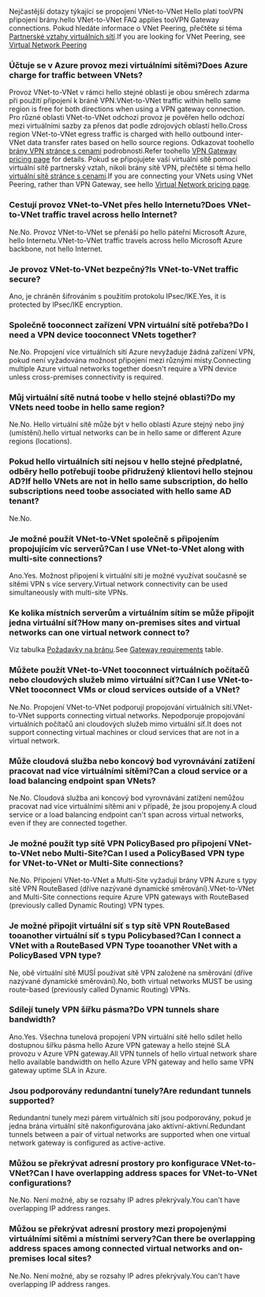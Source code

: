 <span data-ttu-id="2970b-101">Nejčastější dotazy týkající se propojení VNet-to-VNet Hello platí tooVPN připojení brány.</span><span class="sxs-lookup"><span data-stu-id="2970b-101">hello VNet-to-VNet FAQ applies tooVPN Gateway connections.</span></span> <span data-ttu-id="2970b-102">Pokud hledáte informace o VNet Peering, přečtěte si téma [Partnerské vztahy virtuálních sítí](../articles/virtual-network/virtual-network-peering-overview.md).</span><span class="sxs-lookup"><span data-stu-id="2970b-102">If you are looking for VNet Peering, see [Virtual Network Peering](../articles/virtual-network/virtual-network-peering-overview.md)</span></span>

### <a name="does-azure-charge-for-traffic-between-vnets"></a><span data-ttu-id="2970b-103">Účtuje se v Azure provoz mezi virtuálními sítěmi?</span><span class="sxs-lookup"><span data-stu-id="2970b-103">Does Azure charge for traffic between VNets?</span></span>

<span data-ttu-id="2970b-104">Provoz VNet-to-VNet v rámci hello stejné oblasti je obou směrech zdarma při použití připojení k bráně VPN.</span><span class="sxs-lookup"><span data-stu-id="2970b-104">VNet-to-VNet traffic within hello same region is free for both directions when using a VPN gateway connection.</span></span> <span data-ttu-id="2970b-105">Pro různé oblasti VNet-to-VNet odchozí provoz je pověřen hello odchozí mezi virtuálními sazby za přenos dat podle zdrojových oblastí hello.</span><span class="sxs-lookup"><span data-stu-id="2970b-105">Cross region VNet-to-VNet egress traffic is charged with hello outbound inter-VNet data transfer rates based on hello source regions.</span></span> <span data-ttu-id="2970b-106">Odkazovat toohello [brány VPN stránce s cenami](https://azure.microsoft.com/pricing/details/vpn-gateway/) podrobnosti.</span><span class="sxs-lookup"><span data-stu-id="2970b-106">Refer toohello [VPN Gateway pricing page](https://azure.microsoft.com/pricing/details/vpn-gateway/) for details.</span></span> <span data-ttu-id="2970b-107">Pokud se připojujete vaší virtuální sítě pomocí virtuální sítě partnerský vztah, nikoli brány sítě VPN, přečtěte si téma hello [virtuální sítě stránce s cenami](https://azure.microsoft.com/pricing/details/virtual-network/).</span><span class="sxs-lookup"><span data-stu-id="2970b-107">If you are connecting your VNets using VNet Peering, rather than VPN Gateway, see hello [Virtual Network pricing page](https://azure.microsoft.com/pricing/details/virtual-network/).</span></span>

### <a name="does-vnet-to-vnet-traffic-travel-across-hello-internet"></a><span data-ttu-id="2970b-108">Cestují provoz VNet-to-VNet přes hello Internetu?</span><span class="sxs-lookup"><span data-stu-id="2970b-108">Does VNet-to-VNet traffic travel across hello Internet?</span></span>

<span data-ttu-id="2970b-109">Ne.</span><span class="sxs-lookup"><span data-stu-id="2970b-109">No.</span></span> <span data-ttu-id="2970b-110">Provoz VNet-to-VNet se přenáší po hello páteřní Microsoft Azure, hello Internetu.</span><span class="sxs-lookup"><span data-stu-id="2970b-110">VNet-to-VNet traffic travels across hello Microsoft Azure backbone, not hello Internet.</span></span>

### <a name="is-vnet-to-vnet-traffic-secure"></a><span data-ttu-id="2970b-111">Je provoz VNet-to-VNet bezpečný?</span><span class="sxs-lookup"><span data-stu-id="2970b-111">Is VNet-to-VNet traffic secure?</span></span>

<span data-ttu-id="2970b-112">Ano, je chráněn šifrováním s použitím protokolu IPsec/IKE.</span><span class="sxs-lookup"><span data-stu-id="2970b-112">Yes, it is protected by IPsec/IKE encryption.</span></span>

### <a name="do-i-need-a-vpn-device-tooconnect-vnets-together"></a><span data-ttu-id="2970b-113">Společně tooconnect zařízení VPN virtuální sítě potřeba?</span><span class="sxs-lookup"><span data-stu-id="2970b-113">Do I need a VPN device tooconnect VNets together?</span></span>

<span data-ttu-id="2970b-114">Ne.</span><span class="sxs-lookup"><span data-stu-id="2970b-114">No.</span></span> <span data-ttu-id="2970b-115">Propojení více virtuálních sítí Azure nevyžaduje žádná zařízení VPN, pokud není vyžadována možnost připojení mezi různými místy.</span><span class="sxs-lookup"><span data-stu-id="2970b-115">Connecting multiple Azure virtual networks together doesn't require a VPN device unless cross-premises connectivity is required.</span></span>

### <a name="do-my-vnets-need-toobe-in-hello-same-region"></a><span data-ttu-id="2970b-116">Můj virtuální sítě nutná toobe v hello stejné oblasti?</span><span class="sxs-lookup"><span data-stu-id="2970b-116">Do my VNets need toobe in hello same region?</span></span>

<span data-ttu-id="2970b-117">Ne.</span><span class="sxs-lookup"><span data-stu-id="2970b-117">No.</span></span> <span data-ttu-id="2970b-118">Hello virtuální sítě může být v hello oblastí Azure stejný nebo jiný (umístění).</span><span class="sxs-lookup"><span data-stu-id="2970b-118">hello virtual networks can be in hello same or different Azure regions (locations).</span></span>

### <a name="if-hello-vnets-are-not-in-hello-same-subscription-do-hello-subscriptions-need-toobe-associated-with-hello-same-ad-tenant"></a><span data-ttu-id="2970b-119">Pokud hello virtuálních sítí nejsou v hello stejné předplatné, odběry hello potřebují toobe přidružený klientovi hello stejnou AD?</span><span class="sxs-lookup"><span data-stu-id="2970b-119">If hello VNets are not in hello same subscription, do hello subscriptions need toobe associated with hello same AD tenant?</span></span>

<span data-ttu-id="2970b-120">Ne.</span><span class="sxs-lookup"><span data-stu-id="2970b-120">No.</span></span>

### <a name="can-i-use-vnet-to-vnet-along-with-multi-site-connections"></a><span data-ttu-id="2970b-121">Je možné použít VNet-to-VNet společně s připojením propojujícím víc serverů?</span><span class="sxs-lookup"><span data-stu-id="2970b-121">Can I use VNet-to-VNet along with multi-site connections?</span></span>

<span data-ttu-id="2970b-122">Ano.</span><span class="sxs-lookup"><span data-stu-id="2970b-122">Yes.</span></span> <span data-ttu-id="2970b-123">Možnost připojení k virtuální síti je možné využívat současně se sítěmi VPN s více servery.</span><span class="sxs-lookup"><span data-stu-id="2970b-123">Virtual network connectivity can be used simultaneously with multi-site VPNs.</span></span>

### <a name="how-many-on-premises-sites-and-virtual-networks-can-one-virtual-network-connect-to"></a><span data-ttu-id="2970b-124">Ke kolika místních serverům a virtuálním sítím se může připojit jedna virtuální síť?</span><span class="sxs-lookup"><span data-stu-id="2970b-124">How many on-premises sites and virtual networks can one virtual network connect to?</span></span>

<span data-ttu-id="2970b-125">Viz tabulka [Požadavky na bránu](../articles/vpn-gateway/vpn-gateway-about-vpn-gateway-settings.md#requirements).</span><span class="sxs-lookup"><span data-stu-id="2970b-125">See [Gateway requirements](../articles/vpn-gateway/vpn-gateway-about-vpn-gateway-settings.md#requirements) table.</span></span>

### <a name="can-i-use-vnet-to-vnet-tooconnect-vms-or-cloud-services-outside-of-a-vnet"></a><span data-ttu-id="2970b-126">Můžete použít VNet-to-VNet tooconnect virtuálních počítačů nebo cloudových služeb mimo virtuální síť?</span><span class="sxs-lookup"><span data-stu-id="2970b-126">Can I use VNet-to-VNet tooconnect VMs or cloud services outside of a VNet?</span></span>

<span data-ttu-id="2970b-127">Ne.</span><span class="sxs-lookup"><span data-stu-id="2970b-127">No.</span></span> <span data-ttu-id="2970b-128">Propojení VNet-to-VNet podporují propojování virtuálních sítí.</span><span class="sxs-lookup"><span data-stu-id="2970b-128">VNet-to-VNet supports connecting virtual networks.</span></span> <span data-ttu-id="2970b-129">Nepodporuje propojování virtuálních počítačů ani cloudových služeb mimo virtuální síť.</span><span class="sxs-lookup"><span data-stu-id="2970b-129">It does not support connecting virtual machines or cloud services that are not in a virtual network.</span></span>

### <a name="can-a-cloud-service-or-a-load-balancing-endpoint-span-vnets"></a><span data-ttu-id="2970b-130">Může cloudová služba nebo koncový bod vyrovnávání zatížení pracovat nad více virtuálními sítěmi?</span><span class="sxs-lookup"><span data-stu-id="2970b-130">Can a cloud service or a load balancing endpoint span VNets?</span></span>

<span data-ttu-id="2970b-131">Ne.</span><span class="sxs-lookup"><span data-stu-id="2970b-131">No.</span></span> <span data-ttu-id="2970b-132">Cloudová služba ani koncový bod vyrovnávání zatížení nemůžou pracovat nad více virtuálními sítěmi ani v případě, že jsou propojeny.</span><span class="sxs-lookup"><span data-stu-id="2970b-132">A cloud service or a load balancing endpoint can't span across virtual networks, even if they are connected together.</span></span>

### <a name="can-i-used-a-policybased-vpn-type-for-vnet-to-vnet-or-multi-site-connections"></a><span data-ttu-id="2970b-133">Je možné použít typ sítě VPN PolicyBased pro připojení VNet-to-VNet nebo Multi-Site?</span><span class="sxs-lookup"><span data-stu-id="2970b-133">Can I used a PolicyBased VPN type for VNet-to-VNet or Multi-Site connections?</span></span>

<span data-ttu-id="2970b-134">Ne.</span><span class="sxs-lookup"><span data-stu-id="2970b-134">No.</span></span> <span data-ttu-id="2970b-135">Připojení VNet-to-VNet a Multi-Site vyžadují brány VPN Azure s typy sítě VPN RouteBased (dříve nazývané dynamické směrování).</span><span class="sxs-lookup"><span data-stu-id="2970b-135">VNet-to-VNet and Multi-Site connections require Azure VPN gateways with RouteBased (previously called Dynamic Routing) VPN types.</span></span>

### <a name="can-i-connect-a-vnet-with-a-routebased-vpn-type-tooanother-vnet-with-a-policybased-vpn-type"></a><span data-ttu-id="2970b-136">Je možné připojit virtuální síť s typ sítě VPN RouteBased tooanother virtuální síť s typu Policybased?</span><span class="sxs-lookup"><span data-stu-id="2970b-136">Can I connect a VNet with a RouteBased VPN Type tooanother VNet with a PolicyBased VPN type?</span></span>

<span data-ttu-id="2970b-137">Ne, obě virtuální sítě MUSÍ používat sítě VPN založené na směrování (dříve nazývané dynamické směrování).</span><span class="sxs-lookup"><span data-stu-id="2970b-137">No, both virtual networks MUST be using route-based (previously called Dynamic Routing) VPNs.</span></span>

### <a name="do-vpn-tunnels-share-bandwidth"></a><span data-ttu-id="2970b-138">Sdílejí tunely VPN šířku pásma?</span><span class="sxs-lookup"><span data-stu-id="2970b-138">Do VPN tunnels share bandwidth?</span></span>

<span data-ttu-id="2970b-139">Ano.</span><span class="sxs-lookup"><span data-stu-id="2970b-139">Yes.</span></span> <span data-ttu-id="2970b-140">Všechna tunelová propojení VPN virtuální sítě hello sdílet hello dostupnou šířku pásma hello Azure VPN gateway a hello stejné SLA provozu v Azure VPN gateway.</span><span class="sxs-lookup"><span data-stu-id="2970b-140">All VPN tunnels of hello virtual network share hello available bandwidth on hello Azure VPN gateway and hello same VPN gateway uptime SLA in Azure.</span></span>

### <a name="are-redundant-tunnels-supported"></a><span data-ttu-id="2970b-141">Jsou podporovány redundantní tunely?</span><span class="sxs-lookup"><span data-stu-id="2970b-141">Are redundant tunnels supported?</span></span>

<span data-ttu-id="2970b-142">Redundantní tunely mezi párem virtuálních sítí jsou podporovány, pokud je jedna brána virtuální sítě nakonfigurována jako aktivní-aktivní.</span><span class="sxs-lookup"><span data-stu-id="2970b-142">Redundant tunnels between a pair of virtual networks are supported when one virtual network gateway is configured as active-active.</span></span>

### <a name="can-i-have-overlapping-address-spaces-for-vnet-to-vnet-configurations"></a><span data-ttu-id="2970b-143">Můžou se překrývat adresní prostory pro konfigurace VNet-to-VNet?</span><span class="sxs-lookup"><span data-stu-id="2970b-143">Can I have overlapping address spaces for VNet-to-VNet configurations?</span></span>

<span data-ttu-id="2970b-144">Ne.</span><span class="sxs-lookup"><span data-stu-id="2970b-144">No.</span></span> <span data-ttu-id="2970b-145">Není možné, aby se rozsahy IP adres překrývaly.</span><span class="sxs-lookup"><span data-stu-id="2970b-145">You can't have overlapping IP address ranges.</span></span>

### <a name="can-there-be-overlapping-address-spaces-among-connected-virtual-networks-and-on-premises-local-sites"></a><span data-ttu-id="2970b-146">Můžou se překrývat adresní prostory mezi propojenými virtuálními sítěmi a místními servery?</span><span class="sxs-lookup"><span data-stu-id="2970b-146">Can there be overlapping address spaces among connected virtual networks and on-premises local sites?</span></span>

<span data-ttu-id="2970b-147">Ne.</span><span class="sxs-lookup"><span data-stu-id="2970b-147">No.</span></span> <span data-ttu-id="2970b-148">Není možné, aby se rozsahy IP adres překrývaly.</span><span class="sxs-lookup"><span data-stu-id="2970b-148">You can't have overlapping IP address ranges.</span></span>



